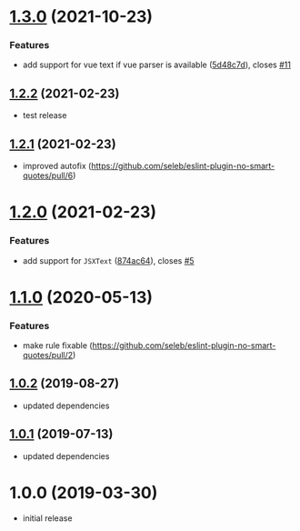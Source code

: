 # [1.3.0](https://github.com/seleb/eslint-plugin-no-smart-quotes/compare/v1.2.2...v1.3.0) (2021-10-23)


### Features

* add support for vue text if vue parser is available ([5d48c7d](https://github.com/seleb/eslint-plugin-no-smart-quotes/commit/5d48c7d9227f9b5aa2b60b1adb64bc1de8e29ed3)), closes [#11](https://github.com/seleb/eslint-plugin-no-smart-quotes/issues/11)



## [1.2.2](https://github.com/seleb/eslint-plugin-no-smart-quotes/compare/v1.2.1...v1.2.2) (2021-02-23)

* test release

## [1.2.1](https://github.com/seleb/eslint-plugin-no-smart-quotes/compare/v1.2.0...v1.2.1) (2021-02-23)

* improved autofix (https://github.com/seleb/eslint-plugin-no-smart-quotes/pull/6)

# [1.2.0](https://github.com/seleb/eslint-plugin-no-smart-quotes/compare/v1.1.0...v1.2.0) (2021-02-23)


### Features

* add support for `JSXText` ([874ac64](https://github.com/seleb/eslint-plugin-no-smart-quotes/commit/874ac64f2b8562de4601111da3b9c60e6f8c3cff)), closes [#5](https://github.com/seleb/eslint-plugin-no-smart-quotes/issues/5)



# [1.1.0](https://github.com/seleb/eslint-plugin-no-smart-quotes/compare/v1.0.2...v1.1.0) (2020-05-13)

### Features

* make rule fixable (https://github.com/seleb/eslint-plugin-no-smart-quotes/pull/2)

## [1.0.2](https://github.com/seleb/eslint-plugin-no-smart-quotes/compare/v1.0.1...v1.0.2) (2019-08-27)

* updated dependencies

## [1.0.1](https://github.com/seleb/eslint-plugin-no-smart-quotes/compare/v1.0.0...v1.0.1) (2019-07-13)

* updated dependencies

# 1.0.0 (2019-03-30)

* initial release

